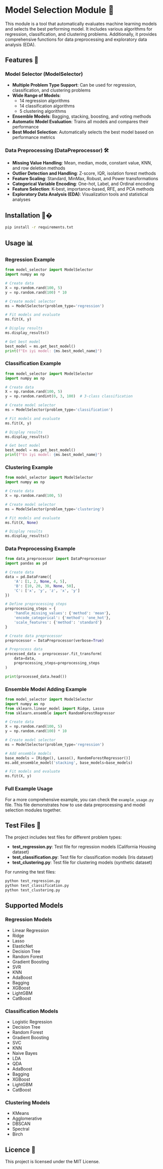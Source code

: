 # Model Selection Module 🚀

This module is a tool that automatically evaluates machine learning models and selects the best performing model. It includes various algorithms for regression, classification, and clustering problems. Additionally, it provides comprehensive functions for data preprocessing and exploratory data analysis (EDA).

## Features 🌟

### Model Selector (ModelSelector)

- **Multiple Problem Type Support**: Can be used for regression, classification, and clustering problems
- **Wide Range of Models**: 
  - 14 regression algorithms
  - 14 classification algorithms
  - 5 clustering algorithms
- **Ensemble Models**: Bagging, stacking, boosting, and voting methods
- **Automatic Model Evaluation**: Trains all models and compares their performance
- **Best Model Selection**: Automatically selects the best model based on performance metrics

### Data Preprocessing (DataPreprocessor) 🛠️

- **Missing Value Handling**: Mean, median, mode, constant value, KNN, and row deletion methods
- **Outlier Detection and Handling**: Z-score, IQR, isolation forest methods
- **Feature Scaling**: Standard, MinMax, Robust, and Power transformations
- **Categorical Variable Encoding**: One-hot, Label, and Ordinal encoding
- **Feature Selection**: K-best, importance-based, RFE, and PCA methods
- **Exploratory Data Analysis (EDA)**: Visualization tools and statistical analyses

## Installation 🔧�

```bash
pip install -r requirements.txt
```

## Usage 📊

### Regression Example

```python
from model_selector import ModelSelector
import numpy as np

# Create data
X = np.random.rand(100, 5)
y = np.random.rand(100) * 10

# Create model selector
ms = ModelSelector(problem_type='regression')

# Fit models and evaluate
ms.fit(X, y)

# Display results
ms.display_results()

# Get best model
best_model = ms.get_best_model()
print(f"En iyi model: {ms.best_model_name}")
```

### Classification Example

```python
from model_selector import ModelSelector
import numpy as np

# Create data
X = np.random.rand(100, 5)
y = np.random.randint(0, 3, 100)  # 3-class classification

# Create model selector
ms = ModelSelector(problem_type='classification')

# Fit models and evaluate
ms.fit(X, y)

# Display results
ms.display_results()

# Get best model
best_model = ms.get_best_model()
print(f"En iyi model: {ms.best_model_name}")
```

### Clustering Example

```python
from model_selector import ModelSelector
import numpy as np

# Create data
X = np.random.rand(100, 5)

# Create model selector
ms = ModelSelector(problem_type='clustering')

# Fit models and evaluate
ms.fit(X, None)

# Display results
ms.display_results()
```

### Data Preprocessing Example

```python
from data_preprocessor import DataPreprocessor
import pandas as pd

# Create data
data = pd.DataFrame({
    'A': [1, 2, None, 4, 5],
    'B': [10, 20, 30, None, 50],
    'C': ['x', 'y', 'z', 'x', 'y']
})

# Define preprocessing steps
preprocessing_steps = {
    'handle_missing_values': {'method': 'mean'},
    'encode_categorical': {'method': 'one_hot'},
    'scale_features': {'method': 'standard'}
}

# Create data preprocessor
preprocessor = DataPreprocessor(verbose=True)

# Preprocess data
processed_data = preprocessor.fit_transform(
    data=data,
    preprocessing_steps=preprocessing_steps
)

print(processed_data.head())
```

### Ensemble Model Adding Example

```python
from model_selector import ModelSelector
import numpy as np
from sklearn.linear_model import Ridge, Lasso
from sklearn.ensemble import RandomForestRegressor

# Create data
X = np.random.rand(100, 5)
y = np.random.rand(100) * 10

# Create model selector
ms = ModelSelector(problem_type='regression')

# Add ensemble models
base_models = [Ridge(), Lasso(), RandomForestRegressor()]
ms.add_ensemble_model('stacking', base_models=base_models)

# Fit models and evaluate
ms.fit(X, y)
```

### Full Example Usage

For a more comprehensive example, you can check the `example_usage.py` file. This file demonstrates how to use data preprocessing and model selection modules together.

## Test Files 🧪

The project includes test files for different problem types:

- **test_regression.py**: Test file for regression models (California Housing dataset)
- **test_classification.py**: Test file for classification models (Iris dataset)
- **test_clustering.py**: Test file for clustering models (synthetic dataset)

For running the test files:

```bash
python test_regression.py
python test_classification.py
python test_clustering.py
```

## Supported Models

### Regression Models
- Linear Regression
- Ridge
- Lasso
- ElasticNet
- Decision Tree
- Random Forest
- Gradient Boosting
- SVR
- KNN
- AdaBoost
- Bagging
- XGBoost
- LightGBM
- CatBoost

### Classification Models
- Logistic Regression
- Decision Tree
- Random Forest
- Gradient Boosting
- SVC
- KNN
- Naive Bayes
- LDA
- QDA
- AdaBoost
- Bagging
- XGBoost
- LightGBM
- CatBoost

### Clustering Models
- KMeans
- Agglomerative
- DBSCAN
- Spectral
- Birch

## Licence 📜
This project is licensed under the MIT License.
